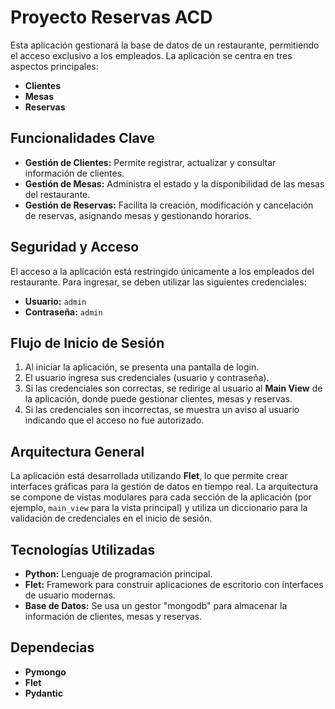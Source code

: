 # Proyecto Reservas ACD

Esta aplicación gestionará la base de datos de un restaurante, permitiendo el acceso exclusivo a los empleados. La aplicación se centra en tres aspectos principales:

- **Clientes**
- **Mesas**
- **Reservas**

## Funcionalidades Clave

- **Gestión de Clientes:** Permite registrar, actualizar y consultar información de clientes.
- **Gestión de Mesas:** Administra el estado y la disponibilidad de las mesas del restaurante.
- **Gestión de Reservas:** Facilita la creación, modificación y cancelación de reservas, asignando mesas y gestionando horarios.

## Seguridad y Acceso

El acceso a la aplicación está restringido únicamente a los empleados del restaurante. Para ingresar, se deben utilizar las siguientes credenciales:

- **Usuario:** `admin`
- **Contraseña:** `admin`

## Flujo de Inicio de Sesión

1. Al iniciar la aplicación, se presenta una pantalla de login.
2. El usuario ingresa sus credenciales (usuario y contraseña).
3. Si las credenciales son correctas, se redirige al usuario al **Main View** de la aplicación, donde puede gestionar clientes, mesas y reservas.
4. Si las credenciales son incorrectas, se muestra un aviso al usuario indicando que el acceso no fue autorizado.

## Arquitectura General

La aplicación está desarrollada utilizando **Flet**, lo que permite crear interfaces gráficas para la gestión de datos en tiempo real. La arquitectura se compone de vistas modulares para cada sección de la aplicación (por ejemplo, `main_view` para la vista principal) y utiliza un diccionario para la validación de credenciales en el inicio de sesión.

## Tecnologías Utilizadas

- **Python:** Lenguaje de programación principal.
- **Flet:** Framework para construir aplicaciones de escritorio con interfaces de usuario modernas.
- **Base de Datos:** Se usa un gestor "mongodb" para almacenar la información de clientes, mesas y reservas.

## Dependecias

- **Pymongo**
- **Flet**
- **Pydantic**
